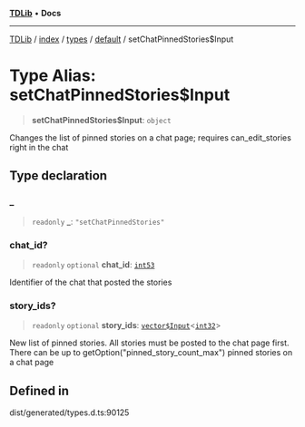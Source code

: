 [**TDLib**](../../../../../../README.md) • **Docs**

***

[TDLib](../../../../../../modules.md) / [index](../../../../../README.md) / [types](../../../README.md) / [default](../README.md) / setChatPinnedStories$Input

# Type Alias: setChatPinnedStories$Input

> **setChatPinnedStories$Input**: `object`

Changes the list of pinned stories on a chat page; requires can_edit_stories right in the chat

## Type declaration

### \_

> `readonly` **\_**: `"setChatPinnedStories"`

### chat\_id?

> `readonly` `optional` **chat\_id**: [`int53`](int53.md)

Identifier of the chat that posted the stories

### story\_ids?

> `readonly` `optional` **story\_ids**: [`vector$Input`](vector$Input.md)\<[`int32`](int32.md)\>

New list of pinned stories. All stories must be posted to the chat page first. There can be up to getOption("pinned_story_count_max") pinned stories on a chat page

## Defined in

dist/generated/types.d.ts:90125
